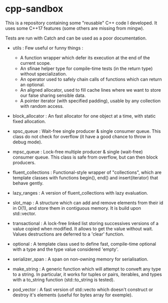 
# cpp-sandbox

This is a repository containing some "reusable" C++ code I developed.
It uses some C++17 features (some others are missing from mingw). 

Tests are run with Catch and can be used as a poor documentation.

 - utils : Few useful or funny things :
      - A function wrapper which defer its execution at the end of the current scope.
      - An sfinae helper type for compile-time tests (in the return type) without specialization.
      - An operator used to safely chain calls of functions which can return an optional.
      - An aligned allocator, used to fill cache lines where we want to store our false sharing sensible data.
      - A pointer iterator (with specified padding), usable by any collection with random access.
      
 - block_allocator : An fast allocator for one object at a time, with static fixed allocation.

 - spsc_queue : Wait-free single producer & single consumer queue.
                This class do not check for overflow (it have a good chance to throw in debug mode).

 - mpsc_queue : Lock-free multiple producer & single (wait-free) consumer queue.
                This class is safe from overflow, but can then block producers.
                
 - fluent_collections : Functional-style wrapper of "collections", which are template classes with functions begin(),
                        end() and insert(iterator) that behave gently.

 - lazy_ranges : A version of fluent_collections with lazy evaluation.

 - slot_map : A structure which can add and remove elements from their id in O(1), and store them in contiguous memory.
              It is build upon std::vector.
 
 - transactional : A lock-free linked list storing successives versions of a value copied when modified. It allows to
                   get the value without wait. Values destructions are deferred to a 'clear' function.

 - optional : A template class used to define fast, compile-time optional with a type and the type value considered 'empty'.

 - serializer_span : A span on non-owning memory for serialisation.

 - make_string : A generic function which will attempt to conveft any type to a string. In particular, it works for tuples
                 or pairs, iterables, and types with a to_string function (std::to_string is tested).

 - pod_vector : A fast version of std::vecto which doesn't construct or destroy it's elements (useful for bytes array for
                exemple).
